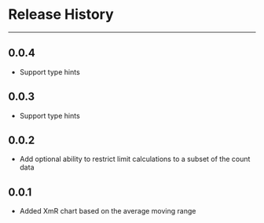# Release History

---

## 0.0.4

- Support type hints

## 0.0.3

- Support type hints

## 0.0.2

- Add optional ability to restrict limit calculations to a subset of the count data

## 0.0.1

- Added XmR chart based on the average moving range
